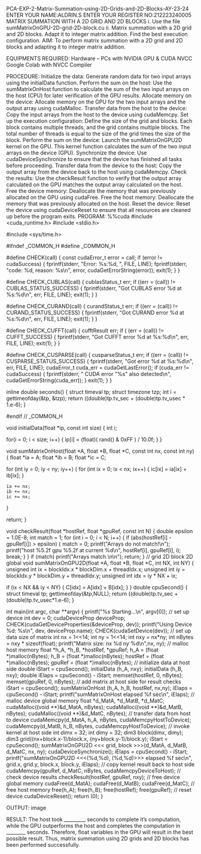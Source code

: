 PCA-EXP-2-Matrix-Summation-using-2D-Grids-and-2D-Blocks-AY-23-24
ENTER YOUR NAME:ALDRIN.S
ENTER YOUR REGISTER NO:212223240005
MATRIX SUMMATION WITH A 2D GRID AND 2D BLOCKS
i. Use the file sumMatrixOnGPU-2D-grid-2D-block.cu ii. Matrix summation with a 2D grid and 2D blocks. Adapt it to integer matrix addition. Find the best execution configuration.
AIM:
To perform matrix summation with a 2D grid and 2D blocks and adapting it to integer matrix addition.

EQUIPMENTS REQUIRED:
Hardware – PCs with NVIDIA GPU & CUDA NVCC Google Colab with NVCC Compiler

PROCEDURE:
Initialize the data: Generate random data for two input arrays using the initialData function.
Perform the sum on the host: Use the sumMatrixOnHost function to calculate the sum of the two input arrays on the host (CPU) for later verification of the GPU results.
Allocate memory on the device: Allocate memory on the GPU for the two input arrays and the output array using cudaMalloc.
Transfer data from the host to the device: Copy the input arrays from the host to the device using cudaMemcpy.
Set up the execution configuration: Define the size of the grid and blocks. Each block contains multiple threads, and the grid contains multiple blocks. The total number of threads is equal to the size of the grid times the size of the block.
Perform the sum on the device: Launch the sumMatrixOnGPU2D kernel on the GPU. This kernel function calculates the sum of the two input arrays on the device (GPU).
Synchronize the device: Use cudaDeviceSynchronize to ensure that the device has finished all tasks before proceeding.
Transfer data from the device to the host: Copy the output array from the device back to the host using cudaMemcpy.
Check the results: Use the checkResult function to verify that the output array calculated on the GPU matches the output array calculated on the host.
Free the device memory: Deallocate the memory that was previously allocated on the GPU using cudaFree.
Free the host memory: Deallocate the memory that was previously allocated on the host.
Reset the device: Reset the device using cudaDeviceReset to ensure that all resources are cleaned up before the program exits.
PROGRAM:
%%cuda #include <cuda_runtime.h> #include <stdio.h>

#include <sys/time.h>

#ifndef _COMMON_H #define _COMMON_H

#define CHECK(call)
{
const cudaError_t error = call;
if (error != cudaSuccess)
{
fprintf(stderr, "Error: %s:%d, ", FILE, LINE);
fprintf(stderr, "code: %d, reason: %s\n", error,
cudaGetErrorString(error));
exit(1);
}
}

#define CHECK_CUBLAS(call)
{
cublasStatus_t err;
if ((err = (call)) != CUBLAS_STATUS_SUCCESS)
{
fprintf(stderr, "Got CUBLAS error %d at %s:%d\n", err, FILE,
LINE);
exit(1);
}
}

#define CHECK_CURAND(call)
{
curandStatus_t err;
if ((err = (call)) != CURAND_STATUS_SUCCESS)
{
fprintf(stderr, "Got CURAND error %d at %s:%d\n", err, FILE,
LINE);
exit(1);
}
}

#define CHECK_CUFFT(call)
{
cufftResult err;
if ( (err = (call)) != CUFFT_SUCCESS)
{
fprintf(stderr, "Got CUFFT error %d at %s:%d\n", err, FILE,
LINE);
exit(1);
}
}

#define CHECK_CUSPARSE(call)
{
cusparseStatus_t err;
if ((err = (call)) != CUSPARSE_STATUS_SUCCESS)
{
fprintf(stderr, "Got error %d at %s:%d\n", err, FILE, LINE);
cudaError_t cuda_err = cudaGetLastError();
if (cuda_err != cudaSuccess)
{
fprintf(stderr, " CUDA error "%s" also detected\n",
cudaGetErrorString(cuda_err));
}
exit(1);
}
}

inline double seconds() { struct timeval tp; struct timezone tzp; int i = gettimeofday(&tp, &tzp); return ((double)tp.tv_sec + (double)tp.tv_usec * 1.e-6); }

#endif // _COMMON_H

void initialData(float *ip, const int size) { int i;

for(i = 0; i < size; i++)
{
    ip[i] = (float)( rand() & 0xFF ) / 10.0f;
}
}

void sumMatrixOnHost(float *A, float *B, float *C, const int nx, const int ny) { float *ia = A; float *ib = B; float *ic = C;

for (int iy = 0; iy < ny; iy++)
{
    for (int ix = 0; ix < nx; ix++)
    {
        ic[ix] = ia[ix] + ib[ix];
    }

    ia += nx;
    ib += nx;
    ic += nx;
}

return;
}

void checkResult(float *hostRef, float *gpuRef, const int N) { double epsilon = 1.0E-8; int match = 1; for (int i = 0; i < N; i++) { if (abs(hostRef[i] - gpuRef[i]) > epsilon) { match = 0; printf("Arrays do not match!\n"); printf("host %5.2f gpu %5.2f at current %d\n", hostRef[i], gpuRef[i], i); break; } } if (match) printf("Arrays match.\n\n"); return; } // grid 2D block 2D global void sumMatrixOnGPU2D(float *A, float *B, float *C, int NX, int NY) { unsigned int ix = blockIdx.x * blockDim.x + threadIdx.x; unsigned int iy = blockIdx.y * blockDim.y + threadIdx.y; unsigned int idx = iy * NX + ix;

if (ix < NX && iy < NY)
{
    C[idx] = A[idx] + B[idx];
}
} double cpuSecond() { struct timeval tp; gettimeofday(&tp,NULL); return ((double)tp.tv_sec + (double)tp.tv_usec*1.e-6); }

int main(int argc, char **argv) { printf("%s Starting...\n", argv[0]); // set up device int dev = 0; cudaDeviceProp deviceProp; CHECK(cudaGetDeviceProperties(&deviceProp, dev)); printf("Using Device %d: %s\n", dev, deviceProp.name); CHECK(cudaSetDevice(dev)); // set up data size of matrix int nx = 1<<14; int ny = 1<<14; int nxy = nx*ny; int nBytes = nxy * sizeof(float); printf("Matrix size: nx %d ny %d\n",nx, ny); // malloc host memory float *h_A, *h_B, *hostRef, *gpuRef; h_A = (float *)malloc(nBytes); h_B = (float *)malloc(nBytes); hostRef = (float *)malloc(nBytes); gpuRef = (float *)malloc(nBytes); // initialize data at host side double iStart = cpuSecond(); initialData (h_A, nxy); initialData (h_B, nxy); double iElaps = cpuSecond() - iStart; memset(hostRef, 0, nBytes); memset(gpuRef, 0, nBytes); // add matrix at host side for result checks iStart = cpuSecond(); sumMatrixOnHost (h_A, h_B, hostRef, nx,ny); iElaps = cpuSecond() - iStart; printf("sumMatrixOnHost elapsed %f sec\n", iElaps); // malloc device global memory float *d_MatA, *d_MatB, *d_MatC; cudaMalloc((void **)&d_MatA, nBytes); cudaMalloc((void **)&d_MatB, nBytes); cudaMalloc((void **)&d_MatC, nBytes); // transfer data from host to device cudaMemcpy(d_MatA, h_A, nBytes, cudaMemcpyHostToDevice); cudaMemcpy(d_MatB, h_B, nBytes, cudaMemcpyHostToDevice); // invoke kernel at host side int dimx = 32; int dimy = 32; dim3 block(dimx, dimy); dim3 grid((nx+block.x-1)/block.x, (ny+block.y-1)/block.y); iStart = cpuSecond(); sumMatrixOnGPU2D <<< grid, block >>>(d_MatA, d_MatB, d_MatC, nx, ny); cudaDeviceSynchronize(); iElaps = cpuSecond() - iStart; printf("sumMatrixOnGPU2D <<<(%d,%d), (%d,%d)>>> elapsed %f sec\n", grid.x, grid.y, block.x, block.y, iElaps); // copy kernel result back to host side cudaMemcpy(gpuRef, d_MatC, nBytes, cudaMemcpyDeviceToHost); // check device results checkResult(hostRef, gpuRef, nxy); // free device global memory cudaFree(d_MatA); cudaFree(d_MatB); cudaFree(d_MatC); // free host memory free(h_A); free(h_B); free(hostRef); free(gpuRef); // reset device cudaDeviceReset(); return (0); }

OUTPUT:
image

RESULT:
The host took _________ seconds to complete it’s computation, while the GPU outperforms the host and completes the computation in ________ seconds. Therefore, float variables in the GPU will result in the best possible result. Thus, matrix summation using 2D grids and 2D blocks has been performed successfully.
